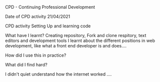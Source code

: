 CPD - Continuing Professional Development

Date of CPD activity
21/04/2021

CPD activity
Setting Up and learning code

What have I learnt?
Creating repository, Fork and clone respitory, text editors and development tools
I learnt about the different positions in web development, like what a front end developer is and does....

How did I use this in practice?

What did I find hard?

I didn't quiet understand how the internet worked ....
